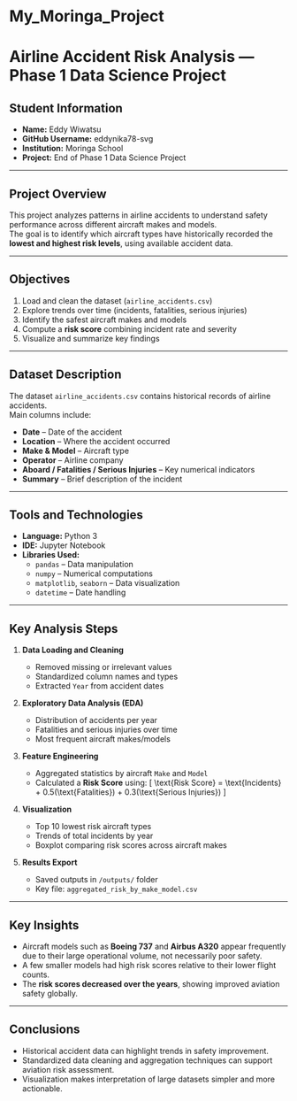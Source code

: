 # My_Moringa_Project
# Airline Accident Risk Analysis — Phase 1 Data Science Project

## Student Information
- **Name:** Eddy Wiwatsu  
- **GitHub Username:** eddynika78-svg  
- **Institution:** Moringa School  
- **Project:** End of Phase 1 Data Science Project

---

## Project Overview
This project analyzes patterns in airline accidents to understand safety performance across different aircraft makes and models.  
The goal is to identify which aircraft types have historically recorded the **lowest and highest risk levels**, using available accident data.

---

## Objectives
1. Load and clean the dataset (`airline_accidents.csv`)
2. Explore trends over time (incidents, fatalities, serious injuries)
3. Identify the safest aircraft makes and models
4. Compute a **risk score** combining incident rate and severity
5. Visualize and summarize key findings

---

## Dataset Description
The dataset `airline_accidents.csv` contains historical records of airline accidents.  
Main columns include:
- **Date** – Date of the accident  
- **Location** – Where the accident occurred  
- **Make & Model** – Aircraft type  
- **Operator** – Airline company  
- **Aboard / Fatalities / Serious Injuries** – Key numerical indicators  
- **Summary** – Brief description of the incident  

---

## Tools and Technologies
- **Language:** Python 3  
- **IDE:** Jupyter Notebook  
- **Libraries Used:**
  - `pandas` – Data manipulation  
  - `numpy` – Numerical computations  
  - `matplotlib`, `seaborn` – Data visualization  
  - `datetime` – Date handling  

---

## Key Analysis Steps
1. **Data Loading and Cleaning**
   - Removed missing or irrelevant values
   - Standardized column names and types  
   - Extracted `Year` from accident dates  

2. **Exploratory Data Analysis (EDA)**
   - Distribution of accidents per year  
   - Fatalities and serious injuries over time  
   - Most frequent aircraft makes/models  

3. **Feature Engineering**
   - Aggregated statistics by aircraft `Make` and `Model`
   - Calculated a **Risk Score** using:
     \[
     \text{Risk Score} = \text{Incidents} + 0.5(\text{Fatalities}) + 0.3(\text{Serious Injuries})
     \]

4. **Visualization**
   - Top 10 lowest risk aircraft types  
   - Trends of total incidents by year  
   - Boxplot comparing risk scores across aircraft makes  

5. **Results Export**
   - Saved outputs in `/outputs/` folder  
   - Key file: `aggregated_risk_by_make_model.csv`

---

## Key Insights
- Aircraft models such as **Boeing 737** and **Airbus A320** appear frequently due to their large operational volume, not necessarily poor safety.  
- A few smaller models had high risk scores relative to their lower flight counts.  
- The **risk scores decreased over the years**, showing improved aviation safety globally.  

---

## Conclusions
- Historical accident data can highlight trends in safety improvement.
- Standardized data cleaning and aggregation techniques can support aviation risk assessment.
- Visualization makes interpretation of large datasets simpler and more actionable.




